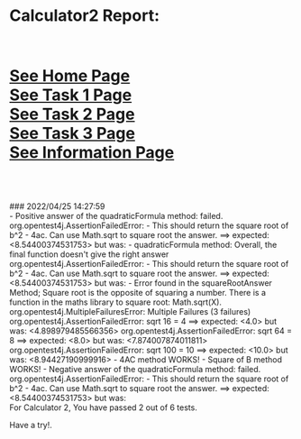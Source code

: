 # Calculator2 Report: 
 <br/>[See Home Page ](/README.md)
 <br/>[See Task 1 Page ](/Task1.md)
 <br/>[See Task 2 Page ](/Task2.md)
 <br/>[See Task 3 Page ](/Task3.md)
 <br/>[See Information Page ](/Info.md)
 <br/><br> 
==================
<br>
### 2022/04/25 14:27:59 
 <br>
 - Positive answer of the quadraticFormula method: failed. 
org.opentest4j.AssertionFailedError:  - This should return the square root of b^2 - 4ac. Can use Math.sqrt to square root the answer. ==> expected: <8.54400374531753> but was: <NaN>
 - quadraticFormula method: Overall, the final function doesn't give the right answer 
org.opentest4j.AssertionFailedError:  - This should return the square root of b^2 - 4ac. Can use Math.sqrt to square root the answer. ==> expected: <8.54400374531753> but was: <NaN>
 - Error found in the squareRootAnswer Method; Square root is the opposite of squaring a number. There is a function in the maths library to square root: Math.sqrt(X).
org.opentest4j.MultipleFailuresError: Multiple Failures (3 failures)
	org.opentest4j.AssertionFailedError: sqrt 16 = 4 ==> expected: <4.0> but was: <4.898979485566356>
	org.opentest4j.AssertionFailedError: sqrt 64 = 8 ==> expected: <8.0> but was: <7.874007874011811>
	org.opentest4j.AssertionFailedError: sqrt 100 = 10 ==> expected: <10.0> but was: <8.94427190999916>
 - 4AC method WORKS! 
 - Square of B method WORKS! 
 - Negative answer of the quadraticFormula method: failed. 
org.opentest4j.AssertionFailedError:  - This should return the square root of b^2 - 4ac. Can use Math.sqrt to square root the answer. ==> expected: <8.54400374531753> but was: <NaN>

 <br>
For Calculator 2, You have passed 2 out of 6 tests. 
 <br>

Have a try!.
 <br>